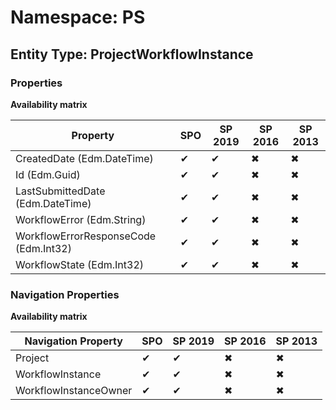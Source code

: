 # Namespace: PS
## Entity Type: ProjectWorkflowInstance

### Properties

**Availability matrix**

Property | SPO | SP 2019 | SP 2016 | SP 2013
----------|-----|---------|---------|--------
CreatedDate (Edm.DateTime) | ✔ | ✔ | ✖ | ✖
Id (Edm.Guid) | ✔ | ✔ | ✖ | ✖
LastSubmittedDate (Edm.DateTime) | ✔ | ✔ | ✖ | ✖
WorkflowError (Edm.String) | ✔ | ✔ | ✖ | ✖
WorkflowErrorResponseCode (Edm.Int32) | ✔ | ✔ | ✖ | ✖
WorkflowState (Edm.Int32) | ✔ | ✔ | ✖ | ✖

### Navigation Properties

**Availability matrix**

Navigation Property | SPO | SP 2019 | SP 2016 | SP 2013
----------|-----|---------|---------|--------
Project | ✔ | ✔ | ✖ | ✖
WorkflowInstance | ✔ | ✔ | ✖ | ✖
WorkflowInstanceOwner | ✔ | ✔ | ✖ | ✖
